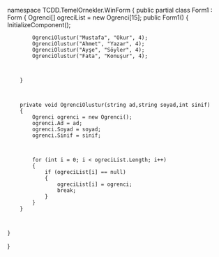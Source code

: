 namespace TCDD.TemelOrnekler.WinForm
{
    public partial class Form1 : Form
    {
        Ogrenci[] ogreciList = new Ogrenci[15];
        public Form1()
        {
            InitializeComponent();

            OgrenciOlustur("Mustafa", "Okur", 4);
            OgrenciOlustur("Ahmet", "Yazar", 4);
            OgrenciOlustur("Ayşe", "Söyler", 4);
            OgrenciOlustur("Fata", "Konuşur", 4);



        }



        private void OgrenciOlustur(string ad,string soyad,int sinif)
        {
            Ogrenci ogrenci = new Ogrenci();
            ogrenci.Ad = ad;
            ogrenci.Soyad = soyad;
            ogrenci.Sinif = sinif;



            for (int i = 0; i < ogreciList.Length; i++)
            {
                if (ogreciList[i] == null)
                {
                    ogreciList[i] = ogrenci;
                    break;
                }
            }
        }



    }
}
